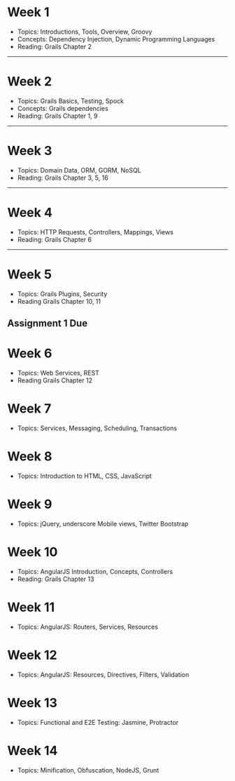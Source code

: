 # Week 1

- Topics: Introductions, Tools, Overview, Groovy
- Concepts: Dependency Injection, Dynamic Programming Languages
- Reading: Grails Chapter 2

---

# Week 2

- Topics: Grails Basics, Testing, Spock
- Concepts: Grails dependencies
- Reading: Grails Chapter 1, 9

---

# Week 3

- Topics: Domain Data, ORM, GORM, NoSQL
- Reading: Grails Chapter 3, 5, 16

---

# Week 4

- Topics: HTTP Requests, Controllers, Mappings, Views
- Reading: Grails Chapter 6

---

Week 5
======

- Topics: Grails Plugins, Security
- Reading Grails Chapter 10, 11

Assignment 1 Due
----------------

Week 6
======

- Topics: Web Services, REST
- Reading Grails Chapter 12

Week 7
======

- Topics: Services, Messaging, Scheduling, Transactions

Week 8
======

- Topics: Introduction to HTML, CSS, JavaScript

Week 9
======

- Topics: jQuery, underscore Mobile views, Twitter Bootstrap

Week 10
=======

- Topics: AngularJS Introduction, Concepts, Controllers
- Reading: Grails Chapter 13

Week 11
=======

- Topics: AngularJS: Routers, Services, Resources

Week 12
=======

- Topics: AngularJS: Resources, Directives, Filters, Validation

Week 13
=======

- Topics: Functional and E2E Testing: Jasmine, Protractor

Week 14
=======

- Topics: Minification, Obfuscation, NodeJS, Grunt
